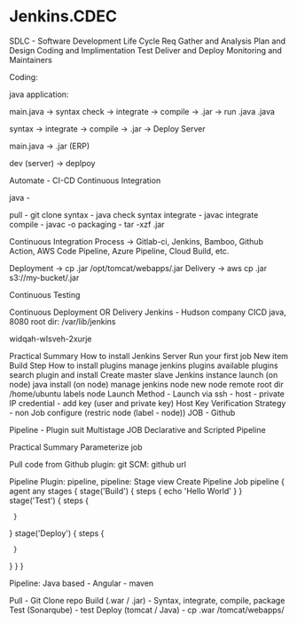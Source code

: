 # Jenkins.CDEC
SDLC - Software Development Life Cycle Req Gather and Analysis Plan and Design Coding and Implimentation Test Deliver and Deploy Monitoring and Maintainers

Coding:

java application:

main.java -> syntax check -> integrate -> compile -> .jar -> run .java .java

syntax -> integrate -> compile -> .jar -> Deploy Server

main.java -> .jar (ERP)

dev (server) -> deplpoy

Automate - CI-CD
Continuous Integration

java -

pull - git clone syntax - java check syntax integrate - javac integrate compile - javac -o packaging - tar -xzf .jar

Continuous Integration Process -> Gitlab-ci, Jenkins, Bamboo, Github Action, AWS Code Pipeline, Azure Pipeline, Cloud Build, etc.

Deployment -> cp .jar /opt/tomcat/webapps/.jar Delivery -> aws cp .jar s3://my-bucket/.jar

Continuous Testing

Continuous Deployment OR Delivery
Jenkins - Hudson company CICD java, 8080 root dir: /var/lib/jenkins

widqah-wIsveh-2xurje

Practical Summary
How to install Jenkins Server
Run your first job
New item
Build Step
How to install plugins
manage jenkins
plugins
available plugins
search plugin and install
Create master slave Jenkins
instance launch (on node)
java install (on node)
manage jenkins
node
new node
remote root dir /home/ubuntu
labels node
Launch Method - Launch via ssh - host - private IP credential - add key (user and private key) Host Key Verification Strategy - non
Job configure (restric node (label - node))
JOB - Github

Pipeline - Plugin suit Multistage JOB Declarative and Scripted Pipeline

Practical Summary
Parameterize job

Pull code from Github plugin: git SCM: github url

Pipeline Plugin: pipeline, pipeline: Stage view Create Pipeline Job pipeline { agent any stages { stage('Build') { steps { echo 'Hello World' } } stage('Test') { steps {

     }
 }
 stage('Deploy') { 
     steps {
         
     }
 }
} }

Pipeline:
Java based - Angular - maven

Pull - Git Clone repo Build (.war / .jar) - Syntax, integrate, compile, package Test (Sonarqube) - test Deploy (tomcat / Java) - cp .war /tomcat/webapps/